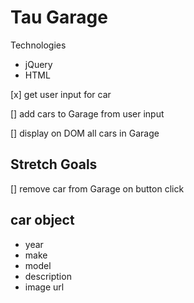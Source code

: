 Tau Garage
==========

Technologies
* jQuery
* HTML

[x] get user input for car

[] add cars to Garage from user input

[] display on DOM all cars in Garage

Stretch Goals
-------------

[] remove car from Garage on button click

car object
----------

* year
* make
* model
* description
* image url
